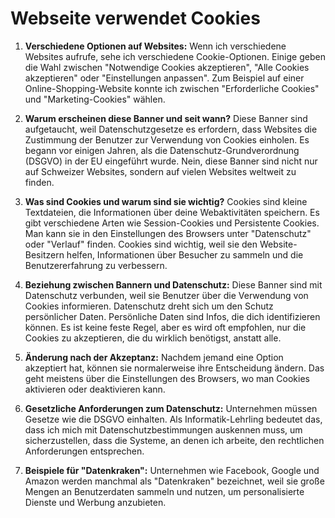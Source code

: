 # Webseite verwendet Cookies
1. **Verschiedene Optionen auf Websites:** Wenn ich verschiedene Websites aufrufe, sehe ich verschiedene Cookie-Optionen. Einige geben die Wahl zwischen "Notwendige Cookies akzeptieren", "Alle Cookies akzeptieren" oder "Einstellungen anpassen". Zum Beispiel auf einer Online-Shopping-Website konnte ich zwischen "Erforderliche Cookies" und "Marketing-Cookies" wählen.

2. **Warum erscheinen diese Banner und seit wann?**
   Diese Banner sind aufgetaucht, weil Datenschutzgesetze es erfordern, dass Websites die Zustimmung der Benutzer zur Verwendung von Cookies einholen. Es begann vor einigen Jahren, als die Datenschutz-Grundverordnung (DSGVO) in der EU eingeführt wurde. Nein, diese Banner sind nicht nur auf Schweizer Websites, sondern auf vielen Websites weltweit zu finden.

3. **Was sind Cookies und warum sind sie wichtig?**
   Cookies sind kleine Textdateien, die Informationen über deine Webaktivitäten speichern. Es gibt verschiedene Arten wie Session-Cookies und Persistente Cookies. Man kann sie in den Einstellungen des Browsers unter "Datenschutz" oder "Verlauf" finden. Cookies sind wichtig, weil sie den Website-Besitzern helfen, Informationen über Besucher zu sammeln und die Benutzererfahrung zu verbessern.

4. **Beziehung zwischen Bannern und Datenschutz:**
   Diese Banner sind mit Datenschutz verbunden, weil sie Benutzer über die Verwendung von Cookies informieren. Datenschutz dreht sich um den Schutz persönlicher Daten. Persönliche Daten sind Infos, die dich identifizieren können. Es ist keine feste Regel, aber es wird oft empfohlen, nur die Cookies zu akzeptieren, die du wirklich benötigst, anstatt alle.

5. **Änderung nach der Akzeptanz:**
   Nachdem jemand eine Option akzeptiert hat, können sie normalerweise ihre Entscheidung ändern. Das geht meistens über die Einstellungen des Browsers, wo man Cookies aktivieren oder deaktivieren kann.

6. **Gesetzliche Anforderungen zum Datenschutz:**
   Unternehmen müssen Gesetze wie die DSGVO einhalten. Als Informatik-Lehrling bedeutet das, dass ich mich mit Datenschutzbestimmungen auskennen muss, um sicherzustellen, dass die Systeme, an denen ich arbeite, den rechtlichen Anforderungen entsprechen.

7. **Beispiele für "Datenkraken":**
   Unternehmen wie Facebook, Google und Amazon werden manchmal als "Datenkraken" bezeichnet, weil sie große Mengen an Benutzerdaten sammeln und nutzen, um personalisierte Dienste und Werbung anzubieten.


